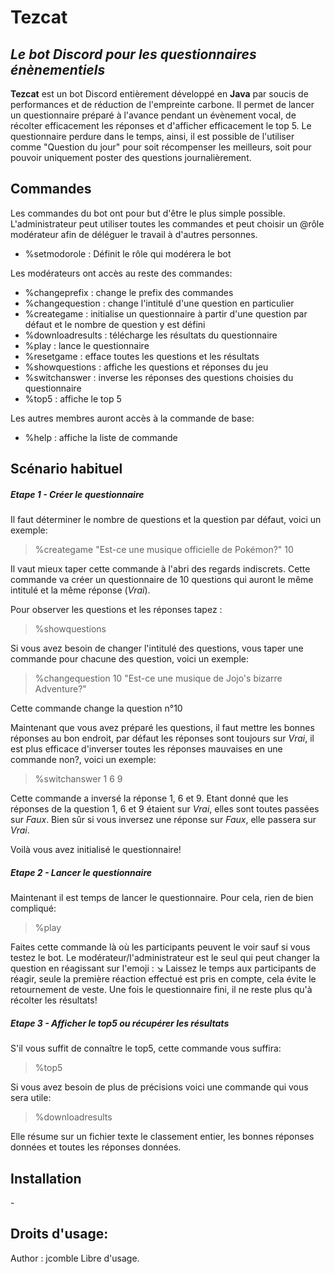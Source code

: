 # Tezcat
## _Le bot Discord pour les questionnaires énènementiels_

**Tezcat** est un bot Discord entièrement développé en **Java** par soucis de performances et de réduction de l'empreinte carbone.
Il permet de lancer un questionnaire préparé à l'avance pendant un évènement vocal, de récolter efficacement les réponses et d'afficher efficacement le top 5.
Le questionnaire perdure dans le temps, ainsi, il est possible de l'utiliser comme "Question du jour" pour soit récompenser les meilleurs, soit pour pouvoir uniquement poster des questions journalièrement.

## Commandes
Les commandes du bot ont pour but d'être le plus simple possible.
L'administrateur peut utiliser toutes les commandes et peut choisir un @rôle modérateur afin de déléguer le travail à d'autres personnes.

- %setmodorole : Définit le rôle qui modérera le bot

Les modérateurs ont accès au reste des commandes:
- %changeprefix : change le prefix des commandes
- %changequestion : change l'intitulé d'une question en particulier
- %creategame : initialise un questionnaire à partir d'une question par défaut et le nombre de question y est défini
- %downloadresults : télécharge les résultats du questionnaire
- %play : lance le questionnaire
- %resetgame : efface toutes les questions et les résultats
- %showquestions : affiche les questions et réponses du jeu
- %switchanswer : inverse les réponses des questions choisies du questionnaire
- %top5 : affiche le top 5

Les autres membres auront accès à la commande de base:
- %help : affiche la liste de commande

## Scénario habituel
##### Etape 1 - Créer le questionnaire
Il faut déterminer le nombre de questions et la question par défaut, voici un exemple:
> %creategame "Est-ce une musique officielle de Pokémon?" 10

Il vaut mieux taper cette commande à l'abri des regards indiscrets.
Cette commande va créer un questionnaire de 10 questions qui auront le même intitulé et la même réponse (*Vrai*).

Pour observer les questions et les réponses tapez : 
> %showquestions

Si vous avez besoin de changer l'intitulé des questions, vous taper une commande pour chacune des question, voici un exemple:
> %changequestion 10 "Est-ce une musique de Jojo's bizarre Adventure?"

Cette commande change la question n°10

Maintenant que vous avez préparé les questions, il faut mettre les bonnes réponses au bon endroit, par défaut les réponses sont toujours sur *Vrai*, il est plus efficace d'inverser toutes les réponses mauvaises en une commande non?, voici un exemple:
> %switchanswer 1 6 9

Cette commande a inversé la réponse 1, 6 et 9.
Etant donné que les réponses de la question 1, 6 et 9 étaient sur *Vrai*, elles sont toutes passées sur *Faux*.
Bien sûr si vous inversez une réponse sur *Faux*, elle passera sur *Vrai*.

Voilà vous avez initialisé le questionnaire!

##### Etape 2 - Lancer le questionnaire
Maintenant il est temps de lancer le questionnaire. Pour cela, rien de bien compliqué:
> %play

Faites cette commande là où les participants peuvent le voir sauf si vous testez le bot. 
Le modérateur/l'administrateur est le seul qui peut changer la question en réagissant sur l'emoji : ↘️
Laissez le temps aux participants de réagir, seule la première réaction effectué est pris en compte, cela évite le retournement de veste.
Une fois le questionnaire fini, il ne reste plus qu'à récolter les résultats!
##### Etape 3 - Afficher le top5 ou récupérer les résultats
S'il vous suffit de connaître le top5, cette commande vous suffira:
> %top5

Si vous avez besoin de plus de précisions voici une commande qui vous sera utile:
> %downloadresults

Elle résume sur un fichier texte le classement entier, les bonnes réponses données et toutes les réponses données.

## Installation
\-

## Droits d'usage:
Author : jcomble
Libre d'usage.